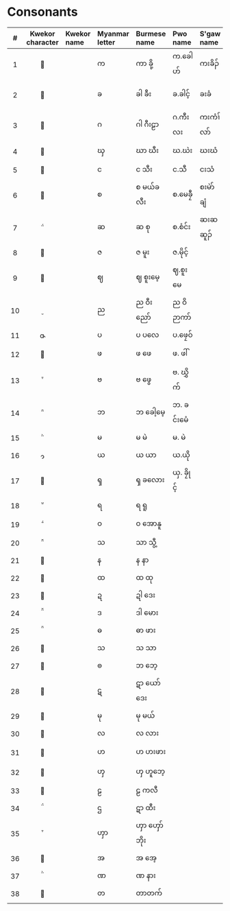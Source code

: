 # Consonants

| # | Kwekor character | Kwekor name | Myanmar letter | Burmese name | Pwo name | S'gaw name | Thai letter | Thai name | IPA | English name | Unicode name |
|:-:|:-:|:--|:--|:--|:--|:--|:--|:--|:--|:--|:--|
|1|||က|ကာ ခို့|က.ခေါဟ်|ကးခိၣ်|ก|กะ โค|/k/|ka kho|KA|
|2|||ခ|ခါ ခီး|ခ.ခါင့်|ခးခံ|ข|คะ คี|/kʰ/|kha khaing / kha khi|KHA|
|3|||ဂ|ဂါ ဂီးဠာ|ဂ.ကီးလး|ကးကံၢ်လာ်|ค|กะ กีลา|/g/|ga gilaa|GA|
|4|||ၰ|ဃာ ဃီး|ဃ.ဃဲး|ဃးဃံ|ฆ|ฆะ กระดูก|/x/|gha ghi|GHA|
|5|||င|င သီး|င.သီ|ငးသံ|ง|งะ ซี|/ŋ/|nga thi|NGA|
|6|||စ|စ မယ်ခလီး|စ.မေခၠီ|စးမဲာ်ချံ|จ|ซะ แหม่คลี|/s/|sa mekhli|CA|
|7|||ဆ|ဆ စု|စ.စံင်း|ဆးဆဆူၣ်|ซ|ซะ ซื่อ|/sʰ/|sa su|CHA|
|8|||ဇ|ဇ မူး|ဇ.မိုင့်|||||sa muu|JA|
|9|||ဈ|ဈ စူးမေ့|ဈ.စူးမေ|||||sa suumee|JHA|
|10|||ည|ည ဝီးညော်|ည ဝိဉာကာ်||||/ɲ/|nya winyo|NYA|
|11|||ပ|ပ ပလေ|ပ.ဖၠေဝ်||||/p/|pa ple|PA|
|12|||ဖ|ဖ ဖေ|ဖ. ဖါ်||||/pʰ/|pha phe|PHA|
|13|||ဗ|ဗ ဖွေ|ဗ. ဃွှိက်||||/b/|ba bwe|BA|
|14|||ဘ|ဘ ခေါ့မေ့|ဘ. ခင်းမေံ|||||ba khome|BHA|
|15|||မ|မ မဲ|မ. မဲ||||/m/|ma me|MA|
|16|||ယ|ယ ယာ|ယ.ယို||||/j/|ya yaa|YA|
|17|||ၡ|ၡ ခလေား|ယှ. ခၠိုင့်||||/s/|sa kloe|SHA|
|18|||ရ|ရ ရူ|||||/r/|ra ruu|RA|
|19|||ဝ|ဝ အောနူ|||||/w/|wa onuu|WA|
|20|||သ|သာ သွီ့|||||/θ/|tha thwi|THHA|
|21|||န|န နာ|||||/n/|na naa|NA|
|22|||ထ|ထ ထု|||||/tʰ/|tha thu|THA|
|23|||ဍ|ဍါ ဒေး|||||/d/|da dee|DDA|
|24|||ဒ|ဒါ မေား|||||/d/|da moo|DA|
|25|||ဓ|ဓာ ဖား|||||/d/|da pha|DHA|
|26|||သ|သ သာ|||||/s/|sa saa|SA|
|27|||ၜ|ဘ ဘေ့|||||/ɓ/|ba be|BBA|
|28|||ဋ|ဋာ ယော်ဒေး|||||/ɗ/|da yodee|DDDA|
|29|||မု|မု မယ်|||||/m/|mu me|MU|
|30|||လ|လ လား|||||/l/|la laa|LA|
|31|||ဟ|ဟ ဟးဖား|||||/h/|ha huphoe|HA|
|32|||ၯ|ၯ ဟူဘေ့|||||/ɣ/|ghwa ghwube|XA|
|33|||ဠ|ဠ ကလီ|||||/l/|la galii|LLA|
|34|||ဌ|ဋာ ထီး|||||/tʰ/|tha thii|TTHA|
|35|||ၯာ|ၯာ ၯော်ဘိုး||||||ywa goboo|HHA|
|36|||အ|အ အေ့|||||/ʔ/|a e|A|
|37|||ဏ|ဏ နား|||||/n/|na naa|NNA|
|38|||တ|တာတက်|||||/t/|ta tuk|TTA|
